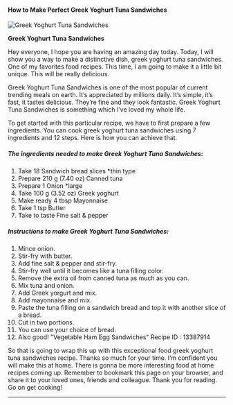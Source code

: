             

#### How to Make Perfect Greek Yoghurt Tuna Sandwiches

![Greek Yoghurt Tuna Sandwiches](https://img-global.cpcdn.com/recipes/df941bfe19346694/751x532cq70/greek-yoghurt-tuna-sandwiches-recipe-main-photo.jpg)

**Greek Yoghurt Tuna Sandwiches**

Hey everyone, I hope you are having an amazing day today. Today, I will show you a way to make a distinctive dish, greek yoghurt tuna sandwiches. One of my favorites food recipes. This time, I am going to make it a little bit unique. This will be really delicious.

Greek Yoghurt Tuna Sandwiches is one of the most popular of current trending meals on earth. It’s appreciated by millions daily. It’s simple, it’s fast, it tastes delicious. They’re fine and they look fantastic. Greek Yoghurt Tuna Sandwiches is something which I’ve loved my whole life.

To get started with this particular recipe, we have to first prepare a few ingredients. You can cook greek yoghurt tuna sandwiches using 7 ingredients and 12 steps. Here is how you can achieve that.

##### The ingredients needed to make Greek Yoghurt Tuna Sandwiches:

1.  Take 18 Sandwich bread slices \*thin type
2.  Prepare 210 g (7.40 oz) Canned tuna
3.  Prepare 1 Onion \*large
4.  Take 100 g (3.52 oz) Greek yoghurt
5.  Make ready 4 tbsp Mayonnaise
6.  Take 1 tsp Butter
7.  Take to taste Fine salt & pepper

##### Instructions to make Greek Yoghurt Tuna Sandwiches:

1.  Mince onion.
2.  Stir-fry with butter.
3.  Add fine salt & pepper and stir-fry.
4.  Stir-fry well until it becomes like a tuna filling color.
5.  Remove the extra oil from canned tuna as much as you can.
6.  Mix tuna and onion.
7.  Add Greek yorgurt and mix.
8.  Add mayonnaise and mix.
9.  Paste the tuna filling on a sandwich bread and top it with another slice of a bread.
10.  Cut in two portions.
11.  You can use your choice of bread.
12.  Also good! "Vegetable Ham Egg Sandwiches" Recipe ID : 13387914

So that is going to wrap this up with this exceptional food greek yoghurt tuna sandwiches recipe. Thanks so much for your time. I’m confident you will make this at home. There is gonna be more interesting food at home recipes coming up. Remember to bookmark this page on your browser, and share it to your loved ones, friends and colleague. Thank you for reading. Go on get cooking!

* * *